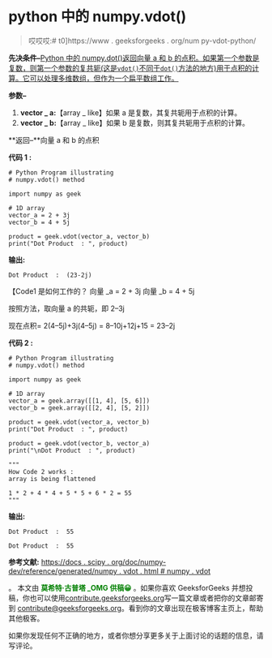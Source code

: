 # python 中的 numpy.vdot()

> 哎哎哎:# t0]https://www . geeksforgeeks . org/num py-vdot-python/

**先决条件–**[Python 中的 numpy.dot()返回向量 a 和 b 的点积。如果第一个参数是复数，则第一个参数的复共轭(这是`vdot()`不同于`dot()`方法的地方)用于点积的计算。它可以处理多维数组，但作为一个扁平数组工作。](https://www.geeksforgeeks.org/numpy-dot-python/)

**参数–**

1.  **vector _ a:**【array _ like】如果 a 是复数，其复共轭用于点积的计算。
2.  **vector _ b:**【array _ like】如果 b 是复数，则其复共轭用于点积的计算。

**返回–**向量 a 和 b 的点积

**代码 1 :**

```
# Python Program illustrating
# numpy.vdot() method

import numpy as geek

# 1D array
vector_a = 2 + 3j
vector_b = 4 + 5j

product = geek.vdot(vector_a, vector_b)
print("Dot Product  : ", product)
```

**输出:**

```
Dot Product  :  (23-2j)

```

【Code1 是如何工作的？
向量 _a = 2 + 3j
向量 _b = 4 + 5j

按照方法，取向量 a 的共轭，即 2–3j

现在点积= 2(4–5j)+3j(4–5j)
= 8–10j+12j+15
= 23–2j

**代码 2 :**

```
# Python Program illustrating
# numpy.vdot() method

import numpy as geek

# 1D array
vector_a = geek.array([[1, 4], [5, 6]])
vector_b = geek.array([[2, 4], [5, 2]])

product = geek.vdot(vector_a, vector_b)
print("Dot Product  : ", product)

product = geek.vdot(vector_b, vector_a)
print("\nDot Product  : ", product)

""" 
How Code 2 works : 
array is being flattened

1 * 2 + 4 * 4 + 5 * 5 + 6 * 2 = 55
"""
```

**输出:**

```
Dot Product  :  55

Dot Product  :  55

```

**参考文献:**
[https://docs . scipy . org/doc/numpy-dev/reference/generated/numpy . vdot . html # numpy . vdot](https://docs.scipy.org/doc/numpy-dev/reference/generated/numpy.vdot.html#numpy.vdot)

。
本文由 <font color="green">**莫希特·古普塔 _OMG 供稿😀**</font> 。如果你喜欢 GeeksforGeeks 并想投稿，你也可以使用[contribute.geeksforgeeks.org](http://www.contribute.geeksforgeeks.org)写一篇文章或者把你的文章邮寄到 contribute@geeksforgeeks.org。看到你的文章出现在极客博客主页上，帮助其他极客。

如果你发现任何不正确的地方，或者你想分享更多关于上面讨论的话题的信息，请写评论。